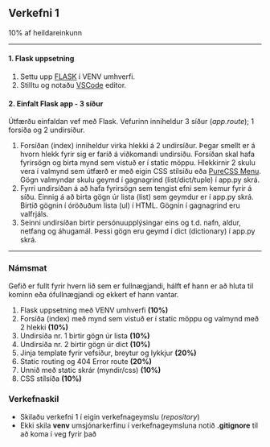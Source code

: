 ## Verkefni 1 
10% af heildareinkunn

---

#### 1. Flask uppsetning
1. Settu upp [FLASK](https://github.com/vefthroun/Namsefni-s2/blob/main/2-Flask/Readme.md#hva%C3%B0-er-flask) í VENV umhverfi. 
1. Stilltu og notaðu [VSCode](https://github.com/vefthroun/Namsefni-s2/blob/main/2-Flask/Readme.md#vs-code-ritill-python-og-venv) editor.

#### 2. Einfalt Flask app - 3 síður  
Útfærðu einfaldan vef með Flask. Vefurinn inniheldur 3 síður (_app.route_); 1 forsíða og 2 undirsíður.
   1. Forsíðan (index) inniheldur virka hlekki á 2 undirsíður. Þegar smellt er á hvorn hlekk fyrir sig er farið á viðkomandi undirsíðu. Forsíðan skal hafa fyrirsögn og birta mynd sem vistuð er í static möppu.  Hlekkirnir 2 skulu vera í valmynd sem útfærð er með eigin CSS stílsíðu eða [PureCSS Menu](https://purecss.io/menus/).  Gögn valmyndar skulu geymd í gagnagrind (list/dict/tuple) í app.py skrá.
   2. Fyrri undirsíðan á að hafa fyrirsögn sem tengist efni sem kemur fyrir á síðu.  Einnig á að birta gögn úr lista (list) sem geymdur er í app.py skrá.  Birtið gögnin í óröðuðum lista (ul) í HTML.  Gögnin í gagnagrind eru valfrjáls.
   3. Seinni undirsíðan birtir persónuupplýsingar eins og t.d. nafn, aldur, netfang og áhugamál.  Þessi gögn eru geymd í dict (dictionary)  í app.py skrá. 

---

### Námsmat 
Gefið er fullt fyrir hvern lið sem er fullnægjandi, hálft ef hann er að hluta til kominn eða ófullnægjandi og ekkert ef hann vantar.

1. Flask uppsetning með VENV umhverfi **(10%)** 
1. Forsíða (index) með mynd sem vistuð er í static möppu og valmynd með 2 hlekki **(10%)**
1. Undirsíða nr. 1 birtir gögn úr lista **(10%)**
1. Undirsíða nr. 2 birtir gögn úr dict **(10%)**
1. Jinja template fyrir vefsíður, breytur og lykkjur **(20%)**
1. Static routing og 404 Error route **(20%)**
1. Unnið með static skrár (myndir/css) **(10%)**
1. CSS stílsíða  **(10%)**

### Verkefnaskil

- Skilaðu verkefni 1 í eigin verkefnageymslu (_repository_) 
- Ekki skila **venv** umsjónarkerfinu í verkefnageymsluna notið  **.gitignore** til að koma í veg fyrir það
